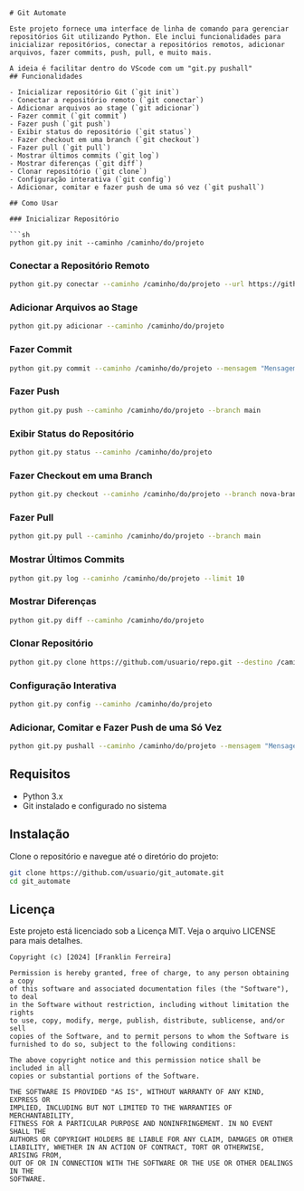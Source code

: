 ```plaintext
# Git Automate

Este projeto fornece uma interface de linha de comando para gerenciar repositórios Git utilizando Python. Ele inclui funcionalidades para inicializar repositórios, conectar a repositórios remotos, adicionar arquivos, fazer commits, push, pull, e muito mais.

A ideia é facilitar dentro do VScode com um "git.py pushall"
## Funcionalidades

- Inicializar repositório Git (`git init`)
- Conectar a repositório remoto (`git conectar`)
- Adicionar arquivos ao stage (`git adicionar`)
- Fazer commit (`git commit`)
- Fazer push (`git push`)
- Exibir status do repositório (`git status`)
- Fazer checkout em uma branch (`git checkout`)
- Fazer pull (`git pull`)
- Mostrar últimos commits (`git log`)
- Mostrar diferenças (`git diff`)
- Clonar repositório (`git clone`)
- Configuração interativa (`git config`)
- Adicionar, comitar e fazer push de uma só vez (`git pushall`)

## Como Usar

### Inicializar Repositório

```sh
python git.py init --caminho /caminho/do/projeto
```

### Conectar a Repositório Remoto

```sh
python git.py conectar --caminho /caminho/do/projeto --url https://github.com/usuario/repo.git --branch main
```

### Adicionar Arquivos ao Stage

```sh
python git.py adicionar --caminho /caminho/do/projeto
```

### Fazer Commit

```sh
python git.py commit --caminho /caminho/do/projeto --mensagem "Mensagem do commit"
```

### Fazer Push

```sh
python git.py push --caminho /caminho/do/projeto --branch main
```

### Exibir Status do Repositório

```sh
python git.py status --caminho /caminho/do/projeto
```

### Fazer Checkout em uma Branch

```sh
python git.py checkout --caminho /caminho/do/projeto --branch nova-branch
```

### Fazer Pull

```sh
python git.py pull --caminho /caminho/do/projeto --branch main
```

### Mostrar Últimos Commits

```sh
python git.py log --caminho /caminho/do/projeto --limit 10
```

### Mostrar Diferenças

```sh
python git.py diff --caminho /caminho/do/projeto
```

### Clonar Repositório

```sh
python git.py clone https://github.com/usuario/repo.git --destino /caminho/do/destino
```

### Configuração Interativa

```sh
python git.py config --caminho /caminho/do/projeto
```

### Adicionar, Comitar e Fazer Push de uma Só Vez

```sh
python git.py pushall --caminho /caminho/do/projeto --mensagem "Mensagem do commit"
```

## Requisitos

- Python 3.x
- Git instalado e configurado no sistema

## Instalação

Clone o repositório e navegue até o diretório do projeto:

```sh
git clone https://github.com/usuario/git_automate.git
cd git_automate
```

## Licença

Este projeto está licenciado sob a Licença MIT. Veja o arquivo LICENSE para mais detalhes.
```
Copyright (c) [2024] [Franklin Ferreira]

Permission is hereby granted, free of charge, to any person obtaining a copy
of this software and associated documentation files (the "Software"), to deal
in the Software without restriction, including without limitation the rights
to use, copy, modify, merge, publish, distribute, sublicense, and/or sell
copies of the Software, and to permit persons to whom the Software is
furnished to do so, subject to the following conditions:

The above copyright notice and this permission notice shall be included in all
copies or substantial portions of the Software.

THE SOFTWARE IS PROVIDED "AS IS", WITHOUT WARRANTY OF ANY KIND, EXPRESS OR
IMPLIED, INCLUDING BUT NOT LIMITED TO THE WARRANTIES OF MERCHANTABILITY,
FITNESS FOR A PARTICULAR PURPOSE AND NONINFRINGEMENT. IN NO EVENT SHALL THE
AUTHORS OR COPYRIGHT HOLDERS BE LIABLE FOR ANY CLAIM, DAMAGES OR OTHER
LIABILITY, WHETHER IN AN ACTION OF CONTRACT, TORT OR OTHERWISE, ARISING FROM,
OUT OF OR IN CONNECTION WITH THE SOFTWARE OR THE USE OR OTHER DEALINGS IN THE
SOFTWARE.
```